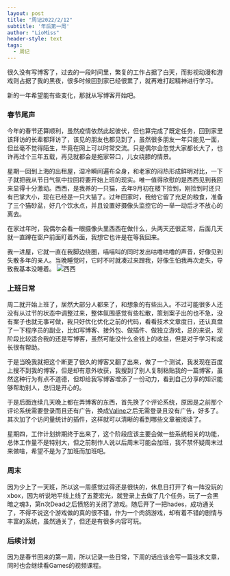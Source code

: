 ```yaml
---
layout: post
title: "周记2022/2/12"
subtitle: '年后第一周'
author: "LioMiss"
header-style: text
tags:
  - 周记
---
```


很久没有写博客了，过去的一段时间里，繁复的工作占据了白天，而影视动漫和游戏则占据了我的黑夜，很多时候回到家已经很累了，就再难打起精神进行学习。

新的一年希望能有些变化，那就从写博客开始吧。

### 春节尾声
今年的春节还算顺利，虽然疫情依然此起彼伏，但也算完成了既定任务，回到家里该拜访的长辈都拜访了，该见的朋友也都见到了，虽然很多朋友一年只能见一面，但丝毫不觉得陌生，毕竟在网上可以时常交流。只是偶尔会忽觉大家都长大了，也许再过个三年五载，再见就都会是拖家带口，儿女绕膝的情景。

星期一回到上海的出租屋，湿冷瞬间遍布全身，和老家的闷热形成鲜明对比，一下子就把我从节日气氛中拉回将要开始上班的现实。唯一值得欣慰的是西西见到我回来显得十分激动。西西，是我养的一只猫，去年9月初在楼下捡到，刚捡到时还只有巴掌大小，现在已经是一只大猫了。过年回家时，我给它留了充足的粮食，准备了三个猫砂盆，好几个饮水点，并且设置好摄像头监控它的一举一动后才不放心的离去。

在家过年时，我偶尔会看一眼摄像头里西西在做什么，头两天还很正常，后面几天就一直蹲在窗户前面盯着外面，我想它也许是在等我回来。

我一进屋，它就一直在我脚边绕圈，喵喵叫的同时发出咕噜咕噜的声音，好像见到失散多年的亲人。当晚睡觉时，它时不时就凑过来蹭我，好像生怕我再次走失，导致我基本没睡着。
![西西](https://s4.ax1x.com/2022/02/12/H0sHPg.jpg)

### 上班日常
周二就开始上班了，居然大部分人都来了，和想象的有些出入。不过可能很多人还没有从过节的状态中调整过来，整体氛围感觉有些松散，策划案子出的也不急，没有案子也就无事可做，我只好优化优化之前的代码，看看技术文章度日，还认真盘了一下程序员的副业，比如写博客、接外包、做插件、做独立游戏，总的来说，现阶段比较适合我的还是写博客，虽然可能没什么金钱上的收益，但是对于学习和成长很有帮助。

于是当晚我就把这个断更了很久的博客又翻了出来，做了一个测试，我发现在百度上搜不到我的博客，但是却有意外收获，我搜到了别人复制粘贴我的一篇博客，虽然这种行为有点不道德，但却给我写博客增添了一份动力，看到自己分享的知识能够帮助别人，总归是开心的。

于是后面连续几天晚上都在弄博客的东西，首先换了个评论系统，原因是之前那个评论系统需要登录而且还有广告，换成[Valine](https://valine.js.org/)之后无需登录且没有广告，好多了。其次加了个访问量统计的插件，这样就可以清晰的看到哪些文章被阅读了。

星期四，工作计划排期终于出来了，这个阶段应该主要会做一些系统相关的功能，总体工作量不是特别大，但之前制作人说以后周末可能会加班，我不禁怀疑周末过来做啥，希望不是为了加班而加班吧。

### 周末
因为少上了一天班，所以这一周感觉过得还是很快的，休息日打开了有一阵没玩的xbox，因为听说地平线上线了五菱宏光，就登录上去做了几个任务。玩了一会黑暗之魂3，第n次Dead之后愤怒的关闭了游戏。随后开了一把hades，成功通关了，不得不说这个游戏做的真的很不错，作为一个肉鸽游戏，却有着不错的剧情与丰富的系统，虽然通关了，但还是有很多内容可玩。

### 后续计划
因为是春节回来的第一周，所以记录一些日常，下周的话应该会写一篇技术文章，同时也会继续看Games的视频课程。



